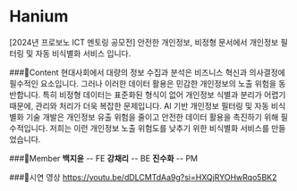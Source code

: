 # Hanium
[2024년 프로보노 ICT 멘토링 공모전] 안전한 개인정보, 비정형 문서에서 개인정보 필터링 및 자동 비식별화 서비스 입니다.

###🖤Content
현대사회에서 대량의 정보 수집과 분석은 비즈니스 혁신과 의사결정에 필수적인 요소입니다. 그러나 이러한 데이터 활용은 민감한 개인정보의 노출 위험을 동반합니다.
특히 비정형 데이터는 표준화된 형식이 없어 개인정보 식별과 분리가 어렵기 때문에, 관리와 처리가 더욱 복잡한 문제입니다. AI 기반 개인정보 필터링 및 자동 비식별화 기술 개발은 개인정보 유출 위험을 줄이고 안전한 데이터 활용을 촉진하기 위해 필수적입니다. 저희는 이런 개인정보 노출 위험도를 낮추기 위한 비식별화 서비스를 만들었습니다.


###🖤Member
**백지윤** -- FE
**강채리** -- BE
**진수화** -- PM

###🖤시연 영상
https://youtu.be/dDLCMTdAa9g?si=HXQjRYOHwRqo5BK2
